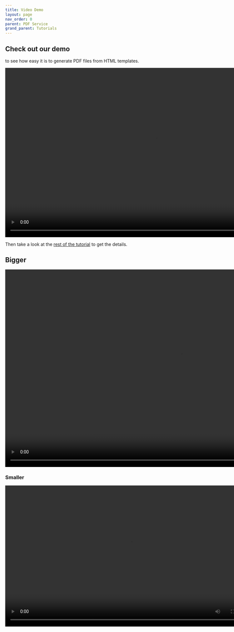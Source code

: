 ```yaml
---
title: Video Demo
layout: page
nav_order: 0
parent: PDF Service
grand_parent: Tutorials
---
```


## Check out our demo

to see how easy it is to generate PDF files from HTML templates.

<video width="960" height="540" controls>
  <source src="https://file-service.adsp-dev.gov.ab.ca/file/v1/files/658f7b1a-eed9-4328-935c-bf36343ce9ca/download" type="video/mp4">
  Your browser does not support the video tag.
</video>

Then take a look at the [rest of the tutorial](/adsp-monorepo/tutorials/pdf-service/introduction.html) to get the details.

## Bigger

<video width="1120" height="630" controls>
  <source src="https://file-service.adsp-dev.gov.ab.ca/file/v1/files/658f7b1a-eed9-4328-935c-bf36343ce9ca/download" type="video/mp4">
  Your browser does not support the video tag.
</video>

### Smaller

<video width="800" height="450" controls>
  <source src="https://file-service.adsp-dev.gov.ab.ca/file/v1/files/658f7b1a-eed9-4328-935c-bf36343ce9ca/download" type="video/mp4">
  Your browser does not support the video tag.
</video>
